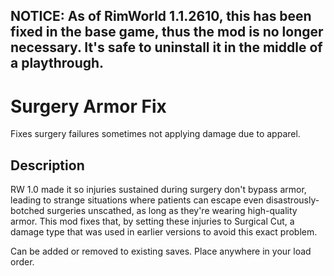 ## NOTICE: As of RimWorld 1.1.2610, this has been fixed in the base game, thus the mod is no longer necessary. It's safe to uninstall it in the middle of a playthrough.

# Surgery Armor Fix

Fixes surgery failures sometimes not applying damage due to apparel.

## Description

RW 1.0 made it so injuries sustained during surgery don't bypass armor, leading to strange situations where patients can escape even disastrously-botched surgeries unscathed, as long as they're wearing high-quality armor. This mod fixes that, by setting these injuries to Surgical Cut, a damage type that was used in earlier versions to avoid this exact problem.

Can be added or removed to existing saves. Place anywhere in your load order.
